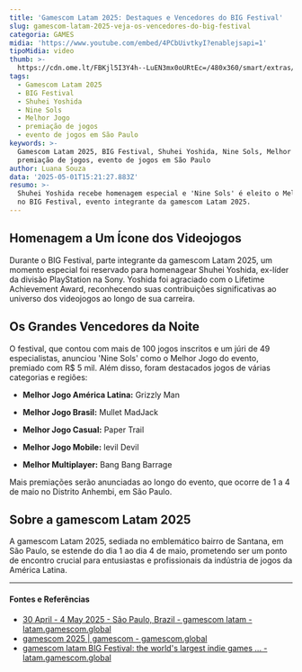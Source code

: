 ```yaml
---
title: 'Gamescom Latam 2025: Destaques e Vencedores do BIG Festival'
slug: gamescom-latam-2025-veja-os-vencedores-do-big-festival
categoria: GAMES
midia: 'https://www.youtube.com/embed/4PCbUivtkyI?enablejsapi=1'
tipoMidia: video
thumb: >-
  https://cdn.ome.lt/FBKjl5I3Y4h--LuEN3mx0oURtEc=/480x360/smart/extras/conteudos/Captura_de_tela_2025-05-01_120125.png
tags:
  - Gamescom Latam 2025
  - BIG Festival
  - Shuhei Yoshida
  - Nine Sols
  - Melhor Jogo
  - premiação de jogos
  - evento de jogos em São Paulo
keywords: >-
  Gamescom Latam 2025, BIG Festival, Shuhei Yoshida, Nine Sols, Melhor Jogo,
  premiação de jogos, evento de jogos em São Paulo
author: Luana Souza
data: '2025-05-01T15:21:27.883Z'
resumo: >-
  Shuhei Yoshida recebe homenagem especial e 'Nine Sols' é eleito o Melhor Jogo
  no BIG Festival, evento integrante da gamescom Latam 2025.
---
```


## Homenagem a Um Ícone dos Videojogos

Durante o BIG Festival, parte integrante da gamescom Latam 2025, um momento especial foi reservado para homenagear Shuhei Yoshida, ex-líder da divisão PlayStation na Sony. Yoshida foi agraciado com o Lifetime Achievement Award, reconhecendo suas contribuições significativas ao universo dos videojogos ao longo de sua carreira.

## Os Grandes Vencedores da Noite

O festival, que contou com mais de 100 jogos inscritos e um júri de 49 especialistas, anunciou 'Nine Sols' como o Melhor Jogo do evento, premiado com R$ 5 mil. Além disso, foram destacados jogos de várias categorias e regiões:

- **Melhor Jogo América Latina:** Grizzly Man

- **Melhor Jogo Brasil:** Mullet MadJack

- **Melhor Jogo Casual:** Paper Trail

- **Melhor Jogo Mobile:** levil Devil

- **Melhor Multiplayer:** Bang Bang Barrage

Mais premiações serão anunciadas ao longo do evento, que ocorre de 1 a 4 de maio no Distrito Anhembi, em São Paulo.

## Sobre a gamescom Latam 2025

A gamescom Latam 2025, sediada no emblemático bairro de Santana, em São Paulo, se estende do dia 1 ao dia 4 de maio, prometendo ser um ponto de encontro crucial para entusiastas e profissionais da indústria de jogos da América Latina.

---

#### Fontes e Referências

- [30 April - 4 May 2025 - São Paulo, Brazil - gamescom latam - latam.gamescom.global](https://latam.gamescom.global/en/home/)
- [gamescom 2025 | gamescom - gamescom.global](https://www.gamescom.global/)
- [gamescom latam BIG Festival: the world's largest indie games ... - latam.gamescom.global](https://latam.gamescom.global/en/big-festival-en/)
